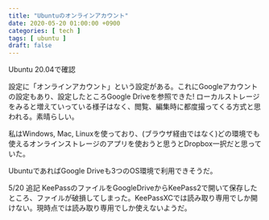 ```yaml
---
title: "Ubuntuのオンラインアカウント"
date: 2020-05-20 01:00:00 +0900
categories: [ tech ]
tags: [ ubuntu ]
draft: false
---
```


Ubuntu 20.04で確認

設定に「オンラインアカウント」という設定がある。これにGoogleアカウントの設定もあり、設定したところGoogle Driveを参照できた!
ローカルストレージをみると増えていっている様子はなく、閲覧、編集時に都度撮ってくる方式と思われる。素晴らしい。

私はWindows, Mac, Linuxを使っており、(ブラウザ経由ではなく)どの環境でも使えるオンラインストレージのアプリを使おうと思うとDropbox一択だと思っていた。

UbuntuであればGoogle Driveも3つのOS環境で利用できそうだ。

5/20 追記
KeePassのファイルをGoogleDriveからKeePass2で開いて保存したところ、ファイルが破損してしまった。KeePassXCでは読み取り専用でしか開けない。現時点では読み取り専用でしか使えないようだ。
